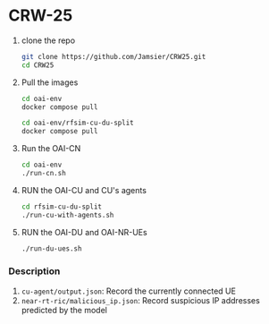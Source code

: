 # CRW-25

1. clone the repo
    ```bash
    git clone https://github.com/Jamsier/CRW25.git
    cd CRW25
    ```
2. Pull the images
    ```bash
    cd oai-env
    docker compose pull

    cd oai-env/rfsim-cu-du-split
    docker compose pull
    ```
3. Run the OAI-CN
    ```bash
    cd oai-env
    ./run-cn.sh
    ```
4. RUN the OAI-CU and CU's agents
      ```bash
      cd rfsim-cu-du-split
      ./run-cu-with-agents.sh
      ```
5. RUN the OAI-DU and OAI-NR-UEs
    ```bash
    ./run-du-ues.sh
    ```


### Description
1. `cu-agent/output.json`: Record the currently connected UE
2. `near-rt-ric/malicious_ip.json`: Record suspicious IP addresses predicted by the model
